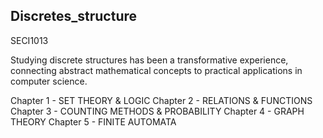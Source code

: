 ## Discretes_structure 
SECI1013


Studying discrete structures has been a transformative experience, connecting abstract mathematical concepts to practical applications in computer science. 

Chapter 1 - SET THEORY & LOGIC
Chapter 2 - RELATIONS & FUNCTIONS
Chapter 3 - COUNTING METHODS & PROBABILITY
Chapter 4 - GRAPH THEORY
Chapter 5 - FINITE AUTOMATA
